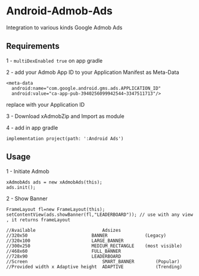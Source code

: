 # Android-Admob-Ads
Integration to various kinds Google Admob Ads

## Requirements

1 -  ``` multiDexEnabled true ```
on app gradle

2 - add your Admob App ID to your Application Manifest as Meta-Data
``` 
<meta-data
  android:name="com.google.android.gms.ads.APPLICATION_ID"
  android:value="ca-app-pub-3940256099942544~3347511713"/>
```
replace with your Application ID

3 - Download xAdmobZip and Import as module

4 - add in app gradle 
```
implementation project(path: ':Android Ads')
```

## Usage

1 - Initiate Admob
```
xAdmobAds ads = new xAdmobAds(this);
ads.init();
```

2 - Show Banner 
```
FrameLayout fl=new FrameLayout(this);
setContentView(ads.showBanner(fl,"LEADERBOARD")); // use with any view , it returns frameLayout

//Available                         Adsizes
//320x50	                    BANNER              (Legacy)
//320x100	                    LARGE_BANNER        
//300x250	                    MEDIUM_RECTANGLE    (most visible)
//468x60	                    FULL_BANNER     
//728x90	                    LEADERBOARD   
//Screen                            SMART_BANNER        (Popular)
//Provided width x Adaptive height  ADAPTIVE            (Trending)
```
